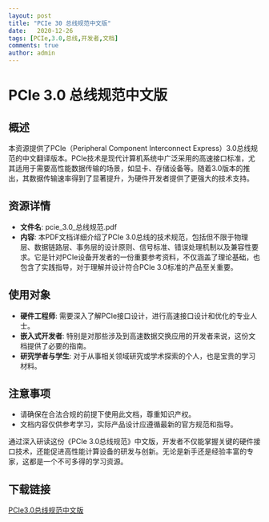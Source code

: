 ```yaml
---
layout: post
title: "PCIe 30 总线规范中文版"
date:   2020-12-26
tags: [PCIe,3.0,总线,开发者,文档]
comments: true
author: admin
---
```

# PCIe 3.0 总线规范中文版

## 概述

本资源提供了PCIe（Peripheral Component Interconnect Express）3.0总线规范的中文翻译版本。PCIe技术是现代计算机系统中广泛采用的高速接口标准，尤其适用于需要高性能数据传输的场景，如显卡、存储设备等。随着3.0版本的推出，其数据传输速率得到了显著提升，为硬件开发者提供了更强大的技术支持。

## 资源详情

- **文件名**: pcie_3.0_总线规范.pdf
- **内容**: 本PDF文档详细介绍了PCIe 3.0总线的技术规范，包括但不限于物理层、数据链路层、事务层的设计原则、信号标准、错误处理机制以及兼容性要求。它是针对PCIe设备开发者的一份重要参考资料，不仅涵盖了理论基础，也包含了实践指导，对于理解并设计符合PCIe 3.0标准的产品至关重要。
  
## 使用对象

- **硬件工程师**: 需要深入了解PCIe接口设计，进行高速接口设计和优化的专业人士。
- **嵌入式开发者**: 特别是对那些涉及到高速数据交换应用的开发者来说，这份文档提供了必要的指南。
- **研究学者与学生**: 对于从事相关领域研究或学术探索的个人，也是宝贵的学习材料。

## 注意事项

- 请确保在合法合规的前提下使用此文档，尊重知识产权。
- 文档内容仅供参考学习，实际产品设计应遵循最新的官方规范和指导。

通过深入研读这份《PCIe 3.0总线规范》中文版，开发者不仅能掌握关键的硬件接口技术，还能促进高性能计算设备的研发与创新。无论是新手还是经验丰富的专家，这都是一个不可多得的学习资源。

## 下载链接

[PCIe3.0总线规范中文版](https://pan.quark.cn/s/74a7a7f0656c)